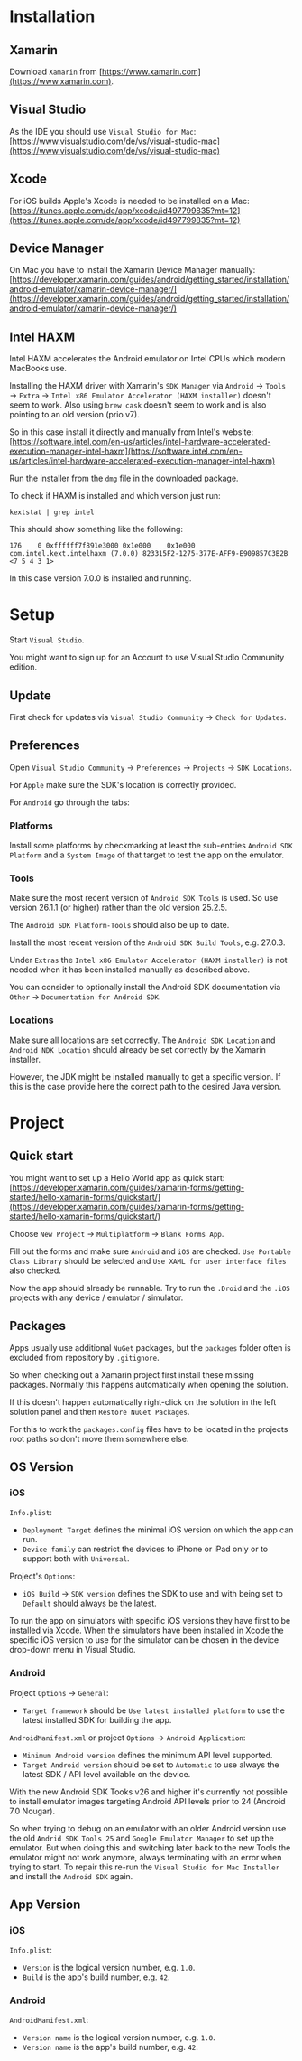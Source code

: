 # Installation

## Xamarin

Download `Xamarin` from [https://www.xamarin.com](https://www.xamarin.com).

## Visual Studio

As the IDE you should use `Visual Studio for Mac`: [https://www.visualstudio.com/de/vs/visual-studio-mac](https://www.visualstudio.com/de/vs/visual-studio-mac)

## Xcode

For iOS builds Apple's Xcode is needed to be installed on a Mac: [https://itunes.apple.com/de/app/xcode/id497799835?mt=12](https://itunes.apple.com/de/app/xcode/id497799835?mt=12)

## Device Manager

On Mac you have to install the Xamarin Device Manager manually: [https://developer.xamarin.com/guides/android/getting_started/installation/android-emulator/xamarin-device-manager/](https://developer.xamarin.com/guides/android/getting_started/installation/android-emulator/xamarin-device-manager/)

## Intel HAXM

Intel HAXM accelerates the Android emulator on Intel CPUs which modern MacBooks use.

Installing the HAXM driver with Xamarin's `SDK Manager` via `Android` → `Tools` → `Extra` → `Intel x86 Emulator Accelerator (HAXM installer)` doesn't seem to work. Also using `brew cask` doesn't seem to work and is also pointing to an old version (prio v7). 

So in this case install it directly and manually from Intel's website: [https://software.intel.com/en-us/articles/intel-hardware-accelerated-execution-manager-intel-haxm](https://software.intel.com/en-us/articles/intel-hardware-accelerated-execution-manager-intel-haxm)

Run the installer from the `dmg` file in the downloaded package.

To check if HAXM is installed and which version just run:

	kextstat | grep intel

This should show something like the following:

	176    0 0xffffff7f891e3000 0x1e000    0x1e000    com.intel.kext.intelhaxm (7.0.0) 823315F2-1275-377E-AFF9-E909857C3B2B <7 5 4 3 1>

In this case version 7.0.0 is installed and running.

# Setup

Start `Visual Studio`.

You might want to sign up for an Account to use Visual Studio Community edition.

## Update

First check for updates via `Visual Studio Community` → `Check for Updates`.

## Preferences

Open `Visual Studio Community` → `Preferences` → `Projects` → `SDK Locations`.

For `Apple` make sure the SDK's location is correctly provided.

For `Android` go through the tabs:

### Platforms

Install some platforms by checkmarking at least the sub-entries `Android SDK Platform` and a `System Image` of that target to test the app on the emulator.

### Tools

Make sure the most recent version of `Android SDK Tools` is used. So use version 26.1.1 (or higher) rather than the old version 25.2.5.

The `Android SDK Platform-Tools` should also be up to date.

Install the most recent version of the `Android SDK Build Tools`, e.g. 27.0.3.

Under `Extras` the `Intel x86 Emulator Accelerator (HAXM installer)` is not needed when it has been installed manually as described above.

You can consider to optionally install the Android SDK documentation via `Other` → `Documentation for Android SDK`.

### Locations

Make sure all locations are set correctly. The `Android SDK Location` and `Android NDK Location` should already be set correctly by the Xamarin installer.

However, the JDK might be installed manually to get a specific version. If this is the case provide here the correct path to the desired Java version.

# Project

## Quick start

You might want to set up a Hello World app as quick start: [https://developer.xamarin.com/guides/xamarin-forms/getting-started/hello-xamarin-forms/quickstart/](https://developer.xamarin.com/guides/xamarin-forms/getting-started/hello-xamarin-forms/quickstart/)

Choose `New Project` → `Multiplatform` → `Blank Forms App`.

Fill out the forms and make sure `Android` and `iOS` are checked. `Use Portable Class Library` should be selected and `Use XAML for user interface files` also checked.

Now the app should already be runnable. Try to run the `.Droid` and the `.iOS` projects with any device / emulator / simulator.

## Packages

Apps usually use additional `NuGet` packages, but the `packages` folder often is excluded from repository by `.gitignore`.

So when checking out a Xamarin project first install these missing packages. Normally this happens automatically when opening the solution.

If this doesn't happen automatically right-click on the solution in the left solution panel and then `Restore NuGet Packages`.

For this to work the `packages.config` files have to be located in the projects root paths so don't move them somewhere else.

## OS Version

### iOS

`Info.plist`:

* `Deployment Target` defines the minimal iOS version on which the app can run.
* `Device family` can restrict the devices to iPhone or iPad only or to support both with `Universal`.

Project's `Options`:

* `iOS Build` → `SDK version` defines the SDK to use and with being set to `Default` should always be the latest.

To run the app on simulators with specific iOS versions they have first to be installed via Xcode. When the simulators have been installed in Xcode the specific iOS version to use for the simulator can be chosen in the device drop-down menu in Visual Studio.

### Android

Project `Options` → `General`:

* `Target framework` should be `Use latest installed platform` to use the latest installed SDK for building the app.

`AndroidManifest.xml` or project `Options` → `Android Application`:

* `Minimum Android version` defines the minimum API level supported.
* `Target Android version` should be set to `Automatic` to use always the latest SDK / API level available on the device.

With the new Android SDK Tooks v26 and higher it's currently not possible to install emulator images targeting Android API levels prior to 24 (Android 7.0 Nougar).

So when trying to debug on an emulator with an older Android version use the old `Andrid SDK Tools 25` and `Google Emulator Manager` to set up the emulator. But when doing this and switching later back to the new Tools the emulator might not work anymore, always terminating with an error when trying to start. To repair this re-run the `Visual Studio for Mac Installer` and install the `Android SDK` again.

## App Version

### iOS

`Info.plist`:

* `Version` is the logical version number, e.g. `1.0`.
* `Build` is the app's build number, e.g. `42`.

### Android

`AndroidManifest.xml`:

* `Version name` is the logical version number, e.g. `1.0`.
*  `Version name` is the app's build number, e.g. `42`.

